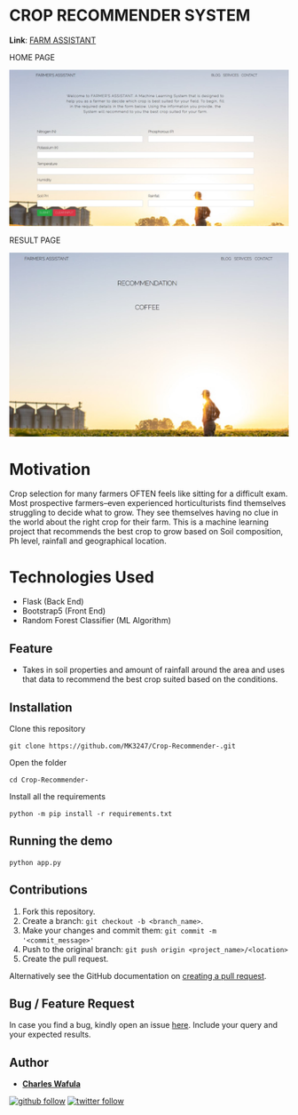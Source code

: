 # CROP RECOMMENDER SYSTEM

**Link**: [FARM ASSISTANT](https://mlxcrop.herokuapp.com/)

HOME PAGE

![image](https://github.com/MK3247/Crop-Recommender-/blob/main/homex.JPG)

RESULT PAGE

![image](https://github.com/MK3247/Crop-Recommender-/blob/main/resultx.JPG)

# Motivation

Crop selection for many  farmers OFTEN feels like sitting for a difficult exam.
Most prospective farmers–even experienced horticulturists find themselves struggling to decide what to grow.
They see themselves having no clue in the world about the right crop for their farm. 
This is a machine learning project that recommends the best crop to grow based on Soil composition, 
Ph level, rainfall and geographical location. 

# Technologies Used

* Flask (Back End) 
* Bootstrap5 (Front End) 
* Random Forest Classifier (ML Algorithm)

## Feature

- Takes in soil properties and amount of rainfall around the area and uses that data to recommend the best crop suited based on the conditions.

## Installation

Clone this repository

```
git clone https://github.com/MK3247/Crop-Recommender-.git
```

Open the folder

```
cd Crop-Recommender-
```

Install all the requirements

```
python -m pip install -r requirements.txt
```

## Running the demo

```
python app.py
```

## Contributions

1. Fork this repository.
2. Create a branch: `git checkout -b <branch_name>`.
3. Make your changes and commit them: `git commit -m '<commit_message>'`
4. Push to the original branch: `git push origin <project_name>/<location>`
5. Create the pull request.

Alternatively see the GitHub documentation on [creating a pull request](https://help.github.com/en/github/collaborating-with-issues-and-pull-requests/creating-a-pull-request).

## Bug / Feature Request

In case you find a bug, kindly open an issue [here](https://https://github.com/MK3247/Crop-Recommender-/issues/new). Include your query and your expected results.

## Author 

* **[Charles Wafula](https://https://github.com/WMKCharles)** 

[![github follow](https://img.shields.io/github/followers/MK3247?label=Follow_on_GitHub)](https://github.com/MK3247)
[![twitter follow](https://img.shields.io/twitter/follow/WMKCharles?style=social)](https://twitter.com/WMKCharles)
